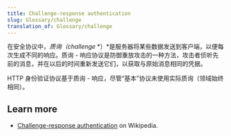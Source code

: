 ```yaml
---
title: Challenge-response authentication
slug: Glossary/challenge
translation_of: Glossary/challenge
---
```

在安全协议中，_质询（challenge_ *）*是服务器将某些数据发送到客户端，以便每次生成不同的响应。质询 - 响应协议是防御重放攻击的一种方法，攻击者侦听先前的消息，并在以后的时间重新发送它们，以获取与原始消息相同的凭据。

HTTP 身份验证协议基于质询 - 响应，尽管“基本”协议未使用实际质询（领域始终相同）。

## Learn more

- [Challenge-response authentication](https://en.wikipedia.org/wiki/Challenge%E2%80%93response_authentication) on Wikipedia.
